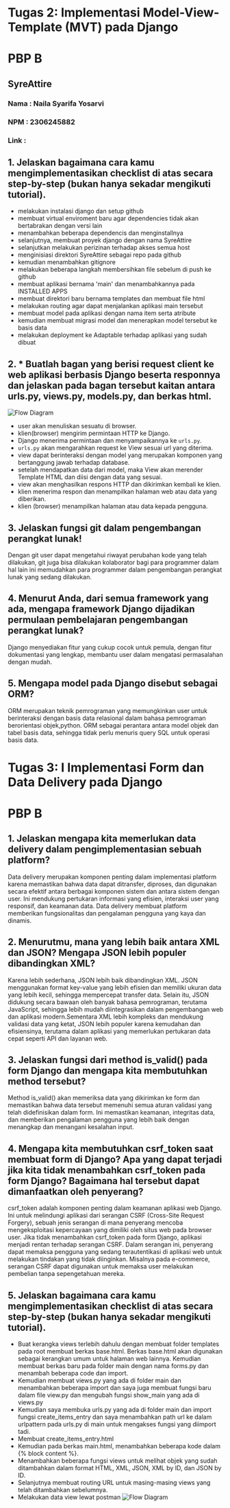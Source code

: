 # Tugas 2: Implementasi Model-View-Template (MVT) pada Django
# PBP B

## SyreAttire
### Nama : Naila Syarifa Yosarvi
### NPM  : 2306245882
### Link : 

## 1. Jelaskan bagaimana cara kamu mengimplementasikan checklist di atas secara step-by-step (bukan hanya sekadar mengikuti tutorial).
- melakukan instalasi django dan setup github
- membuat virtual enviroment baru agar dependencies tidak akan bertabrakan dengan versi lain 
- menambahkan beberapa dependencis dan menginstallnya
- selanjutnya, membuat proyek django dengan nama SyreAttire
- selanjutkan melakukan perizinan terhadap akses semua host 
- menginisiasi direktori SyreAttire sebagai repo pada github
- kemudian menambahkan gitignore
- melakukan beberapa langkah membersihkan file sebelum di push ke github 
- membuat aplikasi bernama 'main' dan menambahkannya pada INSTALLED APPS
- membuat direktori baru bernama templates dan membuat file html
- melakukan routing agar dapat menjalankan aplikasi main tersebut 
- membuat model pada aplikasi dengan nama item serta atribute 
- kemudian membuat migrasi model dan menerapkan model tersebut ke basis data
- melakukan deployment ke Adaptable terhadap aplikasi yang sudah dibuat 

## 2. * Buatlah bagan yang berisi request client ke web aplikasi berbasis Django beserta responnya dan jelaskan pada bagan tersebut kaitan antara urls.py, views.py, models.py, dan berkas html.
![Flow Diagram](diagram.jpeg)


- user akan menuliskan sesuatu di browser.
- klien(browser) mengirim permintaan HTTP ke Django.
- Django menerima permintaan dan menyampaikannya ke `urls.py`.
- `urls.py` akan mengarahkan request ke View sesuai url yang diterima.
- view dapat berinteraksi dengan model yang merupakan komponen yang bertanggung jawab terhadap database.
- setelah mendapatkan data dari model, maka View akan merender Template HTML dan diisi dengan data yang sesuai.
- view akan menghasilkan respons HTTP dan dikirimkan kembali ke klien.
- klien menerima respon dan menampilkan halaman web atau data yang diberikan.
- klien (browser) menampilkan halaman atau data kepada pengguna.


## 3. Jelaskan fungsi git dalam pengembangan perangkat lunak!
Dengan git user dapat mengetahui riwayat perubahan kode yang telah dilakukan, git juga bisa dilakukan kolaborator bagi para programmer dalam hal lain ini memudahkan para programmer dalam pengembangan perangkat lunak yang sedang dilakukan.

## 4. Menurut Anda, dari semua framework yang ada, mengapa framework Django dijadikan permulaan pembelajaran pengembangan perangkat lunak?
Django menyediakan fitur yang cukup cocok untuk pemula, dengan fitur dokumentasi yang lengkap, membantu user dalam mengatasi permasalahan dengan mudah. 

## 5. Mengapa model pada Django disebut sebagai ORM?
ORM merupakan teknik pemrograman yang memungkinkan user untuk berinteraksi dengan basis data relasional dalam bahasa pemrograman berorientasi objek,python. ORM sebagai perantara antara model objek dan tabel basis data, sehingga tidak perlu menuris query SQL untuk operasi basis data. 

# Tugas 3: I Implementasi Form dan Data Delivery pada Django
# PBP B

## 1. Jelaskan mengapa kita memerlukan data delivery dalam pengimplementasian sebuah platform?
Data delivery merupakan komponen penting dalam implementasi platform karena memastikan bahwa data dapat ditransfer, diproses, dan digunakan secara efektif antara berbagai komponen sistem dan antara sistem dengan user. Ini mendukung pertukaran informasi yang efisien, interaksi user yang responsif, dan keamanan data. Data delivery membuat platform memberikan fungsionalitas dan pengalaman pengguna yang kaya dan dinamis.

## 2. Menurutmu, mana yang lebih baik antara XML dan JSON? Mengapa JSON lebih populer dibandingkan XML?
Karena lebih sederhana, JSON lebih baik dibandingkan XML. JSON menggunakan format key-value yang lebih efisien dan memiliki ukuran data yang lebih kecil, sehingga mempercepat transfer data. Selain itu, JSON didukung secara bawaan oleh banyak bahasa pemrograman, terutama JavaScript, sehingga lebih mudah diintegrasikan dalam pengembangan web dan aplikasi modern.Sementara XML lebih kompleks dan mendukung validasi data yang ketat, JSON lebih populer karena kemudahan dan efisiensinya, terutama dalam aplikasi yang memerlukan pertukaran data cepat seperti API dan layanan web.

## 3. Jelaskan fungsi dari method is_valid() pada form Django dan mengapa kita membutuhkan method tersebut?
Method is_valid() akan memeriksa data yang dikirimkan ke form dan memastikan bahwa data tersebut memenuhi semua aturan validasi yang telah didefinisikan dalam form. Ini memastikan keamanan, integritas data, dan memberikan pengalaman pengguna yang lebih baik dengan menangkap dan menangani kesalahan input.

## 4. Mengapa kita membutuhkan csrf_token saat membuat form di Django? Apa yang dapat terjadi jika kita tidak menambahkan csrf_token pada form Django? Bagaimana hal tersebut dapat dimanfaatkan oleh penyerang?
csrf_token adalah komponen penting dalam keamanan aplikasi web Django. Ini untuk melindungi aplikasi dari serangan CSRF (Cross-Site Request Forgery), sebuah jenis serangan di mana penyerang mencoba mengeksploitasi kepercayaan yang dimiliki oleh situs web pada browser user. Jika tidak menambahkan csrf_token pada form Django, aplikasi menjadi rentan terhadap serangan CSRF. Dalam serangan ini, penyerang dapat memaksa pengguna yang sedang terautentikasi di aplikasi web untuk melakukan tindakan yang tidak diinginkan. Misalnya pada e-commerce, serangan CSRF dapat digunakan untuk memaksa user melakukan pembelian tanpa sepengetahuan mereka. 

## 5. Jelaskan bagaimana cara kamu mengimplementasikan checklist di atas secara step-by-step (bukan hanya sekadar mengikuti tutorial).
- Buat kerangka views terlebih dahulu dengan membuat folder templates pada root membuat berkas base.html. Berkas base.html akan digunakan sebagai kerangkan umum untuk halaman web lainnya. Kemudian  membuat berkas baru pada folder main dengan nama forms.py dan menambah beberapa code dan import.
- Kemudian  membuat views.py yang ada di folder main dan menambahkan beberapa import dan saya juga membuat fungsi baru dalam file view.py dan mengubah fungsi show_main yang ada di views.py
- Kemudian saya membuka urls.py yang ada di folder main dan import fungsi create_items_entry dan saya menambahkan path url ke dalam urlpattern pada urls.py di main untuk mengakses fungsi yang diimport tadi.
- Membuat create_items_entry.html
- Kemudian pada berkas main.html, menambahkan beberapa kode dalam {% block content %}.
- Menambahkan beberapa fungsi views untuk melihat objek yang sudah ditambahkan dalam format HTML, XML, JSON, XML by ID, dan JSON by ID.
- Selanjutnya membuat routing URL untuk masing-masing views yang telah ditambahkan sebelumnya.
- Melakukan data view lewat postman
![Flow Diagram](json.jpeg)







